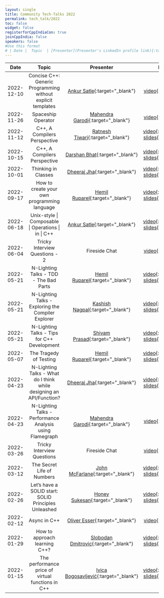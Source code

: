 ```yaml
---
layout: single
title: Community Tech-Talks 2022
permalink: tech_talk/2022
toc: false
widget: false
registerforCppIndiaCon: true
joinCppIndia: false
speakers: false
#Use this format
# | Date |  Topic  | [Presenter](Presenter's LinkedIn profile link){:target="_blank"} | [video](YouTube video link){:target="_blank"}, [slides](Slide's github link){:target="_blank"} |
---
```

| Date      |  Topic    | Presenter | Resources |
|:---:|:---:|:---:|:---:|
| 2022-12-10 | Concise C++: Generic Programming without explicit templates | [Ankur Satle](https://www.linkedin.com/in/ankursatle){:target="_blank"} | [video](https://youtu.be/4-cv9fbziOs){:target="_blank"}|
| 2022-11-26 | Spaceship Operator | [Mahendra Garodi](https://www.linkedin.com/in/garodimahendra/){:target="_blank"} | [video](){:target="_blank"}|
| 2022-11-12 | C++, A Compilers Perspective | [Ratnesh Tiwari](https://www.linkedin.com/in/socialratnesh/){:target="_blank"} | [video](https://youtu.be/qyfRb_4My7w){:target="_blank"}, [slides](https://github.com/CppIndia-UserGroup/CppIndia-SessionDocuments/tree/master/2022/11-12){:target="_blank"}|
| 2022-10-15 | C++, A Compilers Perspective | [Darshan Bhat](https://www.linkedin.com/in/darshan-bhat-16660941/){:target="_blank"} | [video](https://youtu.be/pUpPVPnF5Ik){:target="_blank"}, [slides](https://github.com/CppIndia-UserGroup/CppIndia-SessionDocuments/tree/master/2022/10-15){:target="_blank"}|
| 2022-10-01 | Thinking in Classes | [Dheeraj Jha](https://www.linkedin.com/in/jhadheeraj/){:target="_blank"} | [video](https://youtu.be/6kfR4DDCMpg){:target="_blank"}, [slides](https://github.com/CppIndia-UserGroup/CppIndia-SessionDocuments/tree/master/2022/10-01){:target="_blank"}|
| 2022-09-17 | How to create your own programming language | [Hemil Ruparel](https://www.linkedin.com/in/hemil-ruparel-2aa513166/){:target="_blank"} | [video](https://www.youtube.com/channel/UCwB-WjSJI2D97YZcACFxJDw){:target="_blank"}, [slides](https://github.com/CppIndia-UserGroup/CppIndia-SessionDocuments/tree/master/2022/09-17){:target="_blank"}|
| 2022-06-18 | Unix-style \| Composable \| Operations \| in \| C++ | [Ankur Satle](https://www.linkedin.com/in/ankursatle){:target="_blank"} | [video](https://www.youtube.com/watch?v=WX9DjeCWDbs){:target="_blank"}, [slides](https://github.com/CppIndia-UserGroup/CppIndia-SessionDocuments/tree/master/2022/06-18){:target="_blank"}|
| 2022-06-04 | Tricky Interview Questions - 2 | Fireside Chat | [video](https://www.youtube.com/watch?v=sbAX-zx4flw){:target="_blank"} |
| 2022-05-21 | N-Lighting Talks - TDD - The Bad Parts | [Hemil Ruparel](https://www.linkedin.com/in/hemil-ruparel-2aa513166/){:target="_blank"} | [video](https://www.youtube.com/watch?v=C0cViWm4Wjs){:target="_blank"}, [slides](https://github.com/CppIndia-UserGroup/CppIndia-SessionDocuments/tree/master/2022/05-21){:target="_blank"}|
| 2022-05-21 | N-Lighting Talks - Exploring the Compiler Explorer | [Kashish Nagpal](https://www.linkedin.com/in/mr-k/){:target="_blank"} | [video](https://www.youtube.com/watch?v=b49WNBwaDas){:target="_blank"}, [slides](https://github.com/CppIndia-UserGroup/CppIndia-SessionDocuments/tree/master/2022/05-21){:target="_blank"}|
| 2022-05-21 | N-Lighting Talks - Tips for C++ Development | [Shivam Prasad](https://www.linkedin.com/in/shivam2296/){:target="_blank"} | [video](https://www.youtube.com/watch?v=8q42RTzL48k){:target="_blank"}, [slides](https://github.com/CppIndia-UserGroup/CppIndia-SessionDocuments/tree/master/2022/05-21){:target="_blank"}|
| 2022-05-07 | The Tragedy of Testing | [Hemil Ruparel](https://www.linkedin.com/in/hemil-ruparel-2aa513166/){:target="_blank"} | [video](https://www.youtube.com/watch?v=0cLLkP_MC0Q){:target="_blank"}, [slides](https://github.com/CppIndia-UserGroup/CppIndia-SessionDocuments/tree/master/2022/05-07){:target="_blank"}|
| 2022-04-23 | N-Lighting Talks - What do I think while designing an API/Function? | [Dheeraj Jha](https://www.jhadheeraj.com){:target="_blank"} | [video](https://youtu.be/25bFsPV6IGw){:target="_blank"}, [slides](https://github.com/CppIndia-UserGroup/CppIndia-SessionDocuments/tree/master/2022/04-23){:target="_blank"}|
| 2022-04-23 | N-Lighting Talks - Performance Analysis using Flamegraph | [Mahendra Garodi](https://www.linkedin.com/in/garodimahendra/){:target="_blank"} | [video](https://youtu.be/Ipc602i_rKo){:target="_blank"}|
| 2022-03-26 | Tricky Interview Questions | Fireside Chat | [video](https://youtu.be/fotN5WSa7Y8){:target="_blank"} |
| 2022-03-12 | The Secret Life of Numbers | [John McFarlane](https://www.linkedin.com/in/johnmcfarlane/){:target="_blank"} | [video](https://youtu.be/WgKQhhhsOgo){:target="_blank"}, [slides](https://johnmcfarlane.github.io/slides/2022-cppindia/){:target="_blank"} |
| 2022-02-26 |  Let’s have a SOLID start: SOLID Principles Unleashed | [Honey Sukesan](https://www.linkedin.com/in/honeysukesan/){:target="_blank"} | [video](https://youtu.be/TtGqJ20_cuw){:target="_blank"}, [slides](https://github.com/CppIndia-UserGroup/CppIndia-SessionDocuments/blob/5474ba791af84ee2b5abcd955849cb01cc91c0fb/2022/02-26/Lets_have_a_SOLID_start_HoneySukesan_CppIndia_26Feb2022.pdf){:target="_blank"} |
| 2022-02-12 |  Async in C++ | [Oliver Esser](https://www.linkedin.com/in/oliver-esser-a18257160/){:target="_blank"} | [video](https://youtu.be/MFpWGC7AAO0){:target="_blank"}|
| 2022-01-29 |  How to approach learning C++? | [Slobodan Dmitrovic](https://www.cppandfriends.com){:target="_blank"} | [video]( https://youtu.be/gF2_cSNKjmQ){:target="_blank"}, [slides](https://github.com/CppIndia-UserGroup/CppIndia-SessionDocuments/blob/master/2022/01-29/LearningCPP_SDmitrovic.pdf){:target="_blank"} |
| 2022-01-15 |  The performance price of virtual functions in C++ | [Ivica Bogosavljević](https://johnysswlab.com/about/){:target="_blank"} | [video]( https://youtu.be/MPAve0s5zXA){:target="_blank"}, [slides](https://github.com/CppIndia-UserGroup/CppIndia-SessionDocuments/blob/master/2022/01-15/CppIndia_The_Performance_Price_of_Virtual_Functions.pdf){:target="_blank"} |
